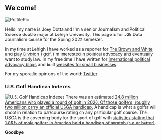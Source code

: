 ## Welcome!

![ProfilePic](https://github.com/JosephDotta/JosephDotta.github.io/blob/main/20-08-25a+UBI+in+America+-+Joey+Dotta.jpg?raw=true)

Hello, my name is Joey Dotta and I'm a senior Journalism and Political Science double major at Lehigh University. This page is for J25 Data Journalism course for the Spring 2022 semester. 

In my time at Lehigh I have worked as a reporter for [The Brown and White](https://thebrownandwhite.com/) and play [Division 1 golf](https://lehighsports.com/sports/mens-golf/roster/joseph-dotta/15792). I'm interested in political advocacy and eventually want to study law. In my free time I have written for [international political advocacy blogs](https://www.ubilabnetwork.org/blog/ubi-in-america) and built [websites for small businesses](https://mdfabinc.com/).

For my sporadic opinions of the world: [Twitter](https://twitter.com/jdotta13)

### U.S. Golf Handicap Indexes
![U.S. Golf Handicap Indexes](https://github.com/JosephDotta/JosephDotta.github.io/blob/main/How%20many%20golfers%20in%20the%20U.S.%20are%20scratch.png?raw=true=80x20)
There was an estimated [24.8 million Americans who played a round of golf in 2020. Of those golfers, roughly two million carry an official USGA handicap.](https://www.linksmagazine.com/how-do-you-match-up-against-the-average-golf-handicap-in-2020/) A handicap is what a golfer will shoot in relation to par/course rating on any particular golf course. The USGA is the governing body for the sport of golf with [statistics stating that 1.85% of male golfers in America hold a handicap of scratch (o.o or better)](https://www.usga.org/content/usga/home-page/handicapping/handicapping-stats.html). 

**Goodbye**
